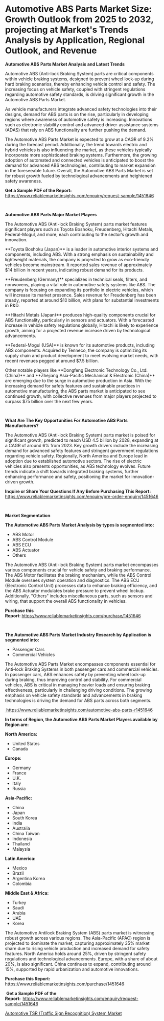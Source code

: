 <p><h1>Automotive ABS Parts Market Size: Growth Outlook from 2025 to 2032, projecting at Market's Trends Analysis by Application, Regional Outlook, and Revenue</h1></p><p><strong>Automotive ABS Parts Market Analysis and Latest Trends</strong></p>
<p><p>Automotive ABS (Anti-lock Braking System) parts are critical components within vehicle braking systems, designed to prevent wheel lock-up during hard braking scenarios, thereby enhancing vehicle control and safety. The increasing focus on vehicle safety, coupled with stringent regulations regarding automotive safety standards, is driving significant growth in the Automotive ABS Parts Market. </p><p>As vehicle manufacturers integrate advanced safety technologies into their designs, demand for ABS parts is on the rise, particularly in developing regions where awareness of automotive safety is increasing. Innovations such as electronic stability control and advanced driver-assistance systems (ADAS) that rely on ABS functionality are further pushing the demand. </p><p>The Automotive ABS Parts Market is expected to grow at a CAGR of 9.2% during the forecast period. Additionally, the trend towards electric and hybrid vehicles is also influencing the market, as these vehicles typically incorporate more sophisticated braking systems. Furthermore, the growing adoption of automated and connected vehicles is anticipated to boost the demand for advanced ABS technologies, contributing to market expansion in the foreseeable future. Overall, the Automotive ABS Parts Market is set for robust growth fueled by technological advancements and heightened safety awareness.</p></p>
<p><strong>Get a Sample PDF of the Report:&nbsp;</strong> <a href="https://www.reliablemarketinsights.com/enquiry/request-sample/1451646?utm_campaign=3317&utm_medium=2&utm_source=Github&utm_content=ia&utm_term=30032025&utm_id=automotive-abs-parts">https://www.reliablemarketinsights.com/enquiry/request-sample/1451646</a></p>
<p>&nbsp;</p>
<p><strong>Automotive ABS Parts Major Market Players</strong></p>
<p><p>The Automotive ABS (Anti-lock Braking System) parts market features significant players such as Toyota Boshoku, Freudenberg, Hitachi Metals, Federal-Mogul, and more, each contributing to the sector’s growth and innovation.</p><p>**Toyota Boshoku (Japan)** is a leader in automotive interior systems and components, including ABS. With a strong emphasis on sustainability and lightweight materials, the company is projected to grow as eco-friendly vehicles become mainstream. It reported sales revenue of approximately $14 billion in recent years, indicating robust demand for its products.</p><p>**Freudenberg (Germany)** specializes in technical seals, filters, and nonwovens, playing a vital role in automotive safety systems like ABS. The company is focusing on expanding its portfolio in electric vehicles, which will increase its market presence. Sales revenue for Freudenberg has been steady, reported at around $10 billion, with plans for substantial investments in R&D.</p><p>**Hitachi Metals (Japan)** produces high-quality components crucial for ABS functionality, particularly in sensors and actuators. With a forecasted increase in vehicle safety regulations globally, Hitachi is likely to experience growth, aiming for a projected revenue increase driven by technological advancements.</p><p>**Federal-Mogul (USA)** is known for its automotive products, including ABS components. Acquired by Tenneco, the company is optimizing its supply chain and product development to meet evolving market needs, with recent revenues pegged at around $7.5 billion. </p><p>Other notable players like **Dongfeng Electronic Technology Co., Ltd. (China)** and **Zhejiang Asia-Pacific Mechanical & Electronic (China)** are emerging due to the surge in automotive production in Asia. With the increasing demand for safety features and sustainable practices in automotive manufacturing, the ABS parts market is anticipated to see continued growth, with collective revenues from major players projected to surpass $75 billion over the next few years.</p></p>
<p>&nbsp;</p>
<p><strong>What Are The Key Opportunities For Automotive ABS Parts Manufacturers?</strong></p>
<p><p>The Automotive ABS (Anti-lock Braking System) parts market is poised for significant growth, predicted to reach USD 4.5 billion by 2028, expanding at a CAGR of around 6% from 2023. Key growth drivers include the increasing demand for advanced safety features and stringent government regulations regarding vehicle safety. Regionally, North America and Europe lead in adoption due to established automotive sectors. The rise of electric vehicles also presents opportunities, as ABS technology evolves. Future trends indicate a shift towards integrated braking systems, further enhancing performance and safety, positioning the market for innovation-driven growth.</p></p>
<p><strong>Inquire or Share Your Questions If Any Before Purchasing This Report:</strong> <a href="https://www.reliablemarketinsights.com/enquiry/pre-order-enquiry/1451646?utm_campaign=3317&utm_medium=2&utm_source=Github&utm_content=ia&utm_term=30032025&utm_id=automotive-abs-parts">https://www.reliablemarketinsights.com/enquiry/pre-order-enquiry/1451646</a></p>
<p>&nbsp;</p>
<p><strong>Market Segmentation</strong></p>
<p><strong>The Automotive ABS Parts Market Analysis by types is segmented into:</strong></p>
<p><ul><li>ABS Motor</li><li>ABS Control Module</li><li>ABS ECU</li><li>ABS Actuator</li><li>Others</li></ul></p>
<p><p>The Automotive ABS (Anti-lock Braking System) parts market encompasses various components crucial for vehicle safety and braking performance. The ABS Motor facilitates the braking mechanism, while the ABS Control Module oversees system operation and diagnostics. The ABS ECU (Electronic Control Unit) processes data to enhance braking efficiency, and the ABS Actuator modulates brake pressure to prevent wheel lockup. Additionally, "Others" includes miscellaneous parts, such as sensors and wiring, that support the overall ABS functionality in vehicles.</p></p>
<p><strong>Purchase this Report:&nbsp;</strong><a href="https://www.reliablemarketinsights.com/purchase/1451646?utm_campaign=3317&utm_medium=2&utm_source=Github&utm_content=ia&utm_term=30032025&utm_id=automotive-abs-parts">https://www.reliablemarketinsights.com/purchase/1451646</a></p>
<p>&nbsp;</p>
<p><strong>The Automotive ABS Parts Market Industry Research by Application is segmented into:</strong></p>
<p><ul><li>Passenger Cars</li><li>Commercial Vehicles</li></ul></p>
<p><p>The Automotive ABS Parts Market encompasses components essential for Anti-lock Braking Systems in both passenger cars and commercial vehicles. In passenger cars, ABS enhances safety by preventing wheel lock-up during braking, thus improving control and stability. For commercial vehicles, ABS is critical in managing heavier loads and ensuring braking effectiveness, particularly in challenging driving conditions. The growing emphasis on vehicle safety standards and advancements in braking technologies is driving the demand for ABS parts across both segments.</p></p>
<p><a href="https://www.reliablemarketinsights.com/automotive-abs-parts-r1451646?utm_campaign=3317&utm_medium=2&utm_source=Github&utm_content=ia&utm_term=30032025&utm_id=automotive-abs-parts">&nbsp;https://www.reliablemarketinsights.com/automotive-abs-parts-r1451646</a></p>
<p><strong>In terms of Region, the Automotive ABS Parts Market Players available by Region are:</strong></p>
<p>
    <p> <strong> North America: </strong>
        <ul>
            <li>United States</li>
            <li>Canada</li>
        </ul>
        </p> 
    <p> <strong> Europe: </strong>
        <ul>
            <li>Germany</li>
            <li>France</li>
            <li>U.K.</li>
            <li>Italy</li>
            <li>Russia</li>
        </ul>
        </p> 
    <p> <strong> Asia-Pacific: </strong>
        <ul>
            <li>China</li>
            <li>Japan</li>
            <li>South Korea</li>
            <li>India</li>
            <li>Australia</li>
            <li>China Taiwan</li>
            <li>Indonesia</li>
            <li>Thailand</li>
            <li>Malaysia</li>
        </ul>
        </p> 
    <p> <strong> Latin America: </strong>
        <ul>
            <li>Mexico</li>
            <li>Brazil</li>
            <li>Argentina Korea</li>
            <li>Colombia</li>
        </ul>
        </p> 
    <p> <strong> Middle East & Africa: </strong>
        <ul>
            <li>Turkey</li>
            <li>Saudi</li>
            <li>Arabia</li>
            <li>UAE</li>
            <li>Korea</li>
        </ul>
    </p>
    </p>
<p><p>The Automotive Antilock Braking System (ABS) parts market is witnessing robust growth across various regions. The Asia-Pacific (APAC) region is projected to dominate the market, capturing approximately 35% market share due to rising vehicle production and increased demand for safety features. North America holds around 25%, driven by stringent safety regulations and technological advancements. Europe, with a share of about 20%, is also significant. China continues to expand, contributing around 15%, supported by rapid urbanization and automotive innovations.</p></p>
<p><strong>Purchase this Report: </strong><a href="https://www.reliablemarketinsights.com/purchase/1451646?utm_campaign=3317&utm_medium=2&utm_source=Github&utm_content=ia&utm_term=30032025&utm_id=automotive-abs-parts">https://www.reliablemarketinsights.com/purchase/1451646</a></p>
<p>&nbsp;<strong>Get a Sample PDF of the Report:&nbsp;&nbsp;</strong><a href="https://www.reliablemarketinsights.com/enquiry/request-sample/1451646?utm_campaign=3317&utm_medium=2&utm_source=Github&utm_content=ia&utm_term=30032025&utm_id=automotive-abs-parts">https://www.reliablemarketinsights.com/enquiry/request-sample/1451646</a></p>
<p><strong></strong></p>
<p><p><a href="https://github.com/porstheftyux/Market-Research-Report-List-1/blob/main/automotive-tsr-traffic-sign-recognition-system-market.md?utm_campaign=3317&utm_medium=2&utm_source=Github&utm_content=ia&utm_term=30032025&utm_id=automotive-abs-parts">Automotive TSR (Traffic Sign Recognition) System Market</a></p></p>